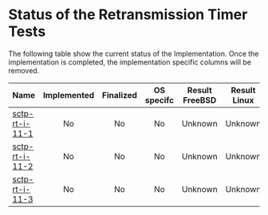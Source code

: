 # Status of the Retransmission Timer Tests

The following table show the current status of the Implementation. Once the implementation is completed, the implementation specific columns will be removed.

| Name                                | Implemented | Finalized | OS specifc | Result FreeBSD | Result Linux |
|:------------------------------------|:-----------:|:---------:|:----------:|:--------------:|:------------:|
|[sctp-rt-i-11-1](sctp-rt-i-11-1.pkt) | No          | No        | No         | Unknown        | Unknown      |
|[sctp-rt-i-11-2](sctp-rt-i-11-2.pkt) | No          | No        | No         | Unknown        | Unknown      |
|[sctp-rt-i-11-3](sctp-rt-i-11-3.pkt) | No          | No        | No         | Unknown        | Unknown      |
